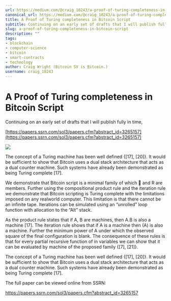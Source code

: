 ```yaml
---
url: https://medium.com/@craig_10243/a-proof-of-turing-completeness-in-bitcoin-script-3cf5aa7aeb83
canonical_url: https://medium.com/@craig_10243/a-proof-of-turing-completeness-in-bitcoin-script-3cf5aa7aeb83
title: A Proof of Turing completeness in Bitcoin Script
subtitle: Continuing on an early set of drafts that I will publish fully in time,
slug: a-proof-of-turing-completeness-in-bitcoin-script
description: ""
tags:
- blockchain
- computer-science
- bitcoin
- smart-contracts
- technology
author: Craig Wright (Bitcoin SV is Bitcoin.)
username: craig_10243
---
```


# A Proof of Turing completeness in Bitcoin Script

Continuing on an early set of drafts that I will publish fully in time,

[https://papers.ssrn.com/sol3/papers.cfm?abstract_id=3265157](https://papers.ssrn.com/sol3/papers.cfm?abstract_id=3265157)

![][image_ref_MCpmZnA3VWV4ZkdoNUV5cFI3LmpwZw==]

The concept of a Turing machine has been well defined {[17], [20]}. It would be sufficient to show that Bitcoin uses a dual stack architecture that acts as a dual counter machine. Such systems have already been demonstrated as being Turing complete [17].

We demonstrate that Bitcoin script is a minimal family of which  and R are members. Further using the compositional product rule and the iteration rule we demonstrate that Bitcoin scripting is Turing complete with the limitations imposed on any realworld computer. This limitation is that there cannot be an infinite tape. Iterations can be simulated using an “unrolled” loop function with allocation to the “Alt” stack.

As the product rule states that if A, B are machines, then A.B is also a machine [17]. The iteration rule shows that if A is a machine then (A) is also a machine. Further the minimum power of A under which the observed square of the final configuration is blank. The consequence of these rules is that for every partial recursive function of in variables we can show that it can be evaluated by machine of the proposed family {[7], [21]}.

The concept of a Turing machine has been well defined {[17], [20]}. It would be sufficient to show that Bitcoin uses a dual stack architecture that acts as a dual counter machine. Such systems have already been demonstrated as being Turing complete [17].

The full paper can be viewed online from SSRN:

https://papers.ssrn.com/sol3/papers.cfm?abstract_id=3265157


[image_ref_MCpmZnA3VWV4ZkdoNUV5cFI3LmpwZw==]: data:;base64,
